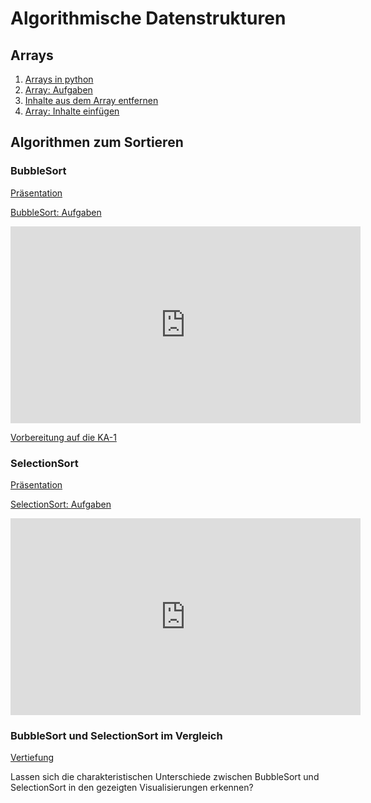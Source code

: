 # Algorithmische Datenstrukturen


## Arrays

1.  [Arrays in python](Wiederholung-Array.html)
2.  [Array: Aufgaben](Array-Aufgaben.html)
3.  [Inhalte aus dem Array
    entfernen](Inhalte-aus-dem-Array-entfernen.html)
4.  [Array: Inhalte einfügen](Array-Inhalte-einfuegen.html)

## Algorithmen zum Sortieren

### BubbleSort

[Präsentation](https://link.excalidraw.com/p/readonly/OP5JC7EHylH0MZahSPWX)

[BubbleSort: Aufgaben](BubbleSort-Aufgaben.html)

<iframe width="560" height="315" src="https://www.youtube.com/embed/Cq7SMsQBEUw?si=m6_BrvCqLj3YzXPN" title="YouTube video player" frameborder="0" allow="accelerometer; autoplay; clipboard-write; encrypted-media; gyroscope; picture-in-picture; web-share" referrerpolicy="strict-origin-when-cross-origin" allowfullscreen>
</iframe>

[Vorbereitung auf die KA-1](Vorbereitung-KA1.html)

### SelectionSort

[Präsentation](https://link.excalidraw.com/p/readonly/rVJ9uaXxnBjU17OClQP6)

[SelectionSort: Aufgaben](SelectionSort-Aufgaben.html)

<iframe width="560" height="315" src="https://www.youtube.com/embed/92BfuxHn2XE?si=6XANI4LcvBF8l0_m" title="YouTube video player" frameborder="0" allow="accelerometer; autoplay; clipboard-write; encrypted-media; gyroscope; picture-in-picture; web-share" referrerpolicy="strict-origin-when-cross-origin" allowfullscreen>
</iframe>

### BubbleSort und SelectionSort im Vergleich

[Vertiefung](Vertiefung-Bubble-und-Selection-im-Vergleich.html)

Lassen sich die charakteristischen Unterschiede zwischen BubbleSort und
SelectionSort in den gezeigten Visualisierungen erkennen?
